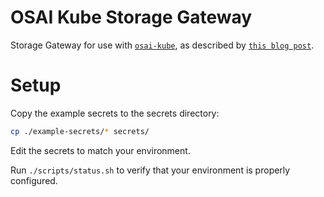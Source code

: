 # OSAI Kube Storage Gateway

Storage Gateway for use with [`osai-kube`](https://github.com/johnshaughnessy/osai-kube/), as described by [`this blog post`](https://www.johnshaughnessy.com/blog/posts/osai-kube-object-storage).

# Setup

Copy the example secrets to the secrets directory:

```sh
cp ./example-secrets/* secrets/
```

Edit the secrets to match your environment.

Run `./scripts/status.sh` to verify that your environment is properly configured.
